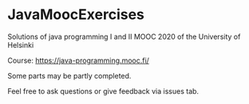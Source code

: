 # JavaMoocExercises

Solutions of java programming I and II MOOC 2020 of the University of Helsinki

Course: https://java-programming.mooc.fi/

Some parts may be partly completed.

Feel free to ask questions or give feedback via issues tab.
